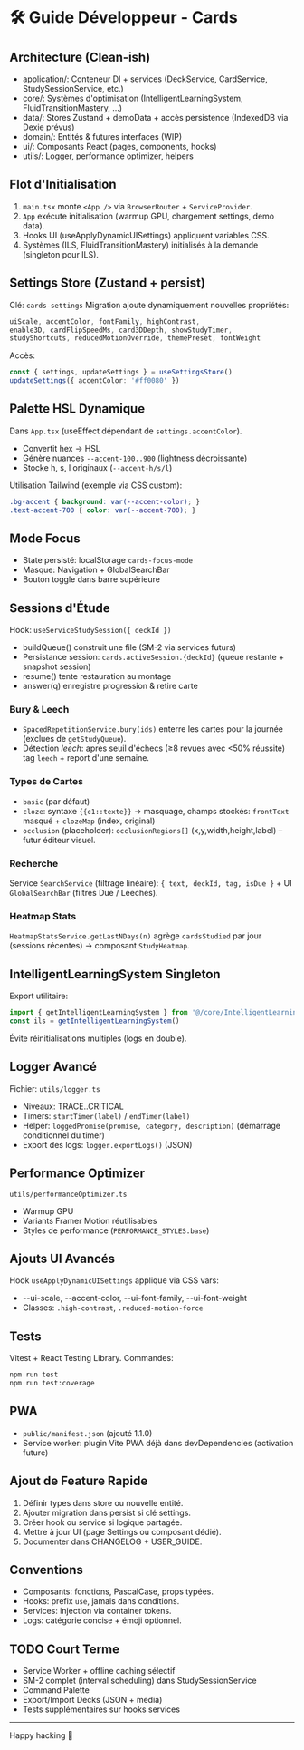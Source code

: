 # 🛠 Guide Développeur - Cards

## Architecture (Clean-ish)
- application/: Conteneur DI + services (DeckService, CardService, StudySessionService, etc.)
- core/: Systèmes d'optimisation (IntelligentLearningSystem, FluidTransitionMastery, ...)
- data/: Stores Zustand + demoData + accès persistence (IndexedDB via Dexie prévus)
- domain/: Entités & futures interfaces (WIP)
- ui/: Composants React (pages, components, hooks)
- utils/: Logger, performance optimizer, helpers

## Flot d'Initialisation
1. `main.tsx` monte `<App />` via `BrowserRouter` + `ServiceProvider`.
2. `App` exécute initialisation (warmup GPU, chargement settings, demo data).
3. Hooks UI (useApplyDynamicUISettings) appliquent variables CSS.
4. Systèmes (ILS, FluidTransitionMastery) initialisés à la demande (singleton pour ILS).

## Settings Store (Zustand + persist)
Clé: `cards-settings`
Migration ajoute dynamiquement nouvelles propriétés:
```ts
uiScale, accentColor, fontFamily, highContrast,
enable3D, cardFlipSpeedMs, card3DDepth, showStudyTimer,
studyShortcuts, reducedMotionOverride, themePreset, fontWeight
```
Accès:
```ts
const { settings, updateSettings } = useSettingsStore()
updateSettings({ accentColor: '#ff0080' })
```

## Palette HSL Dynamique
Dans `App.tsx` (useEffect dépendant de `settings.accentColor`).
- Convertit hex -> HSL
- Génère nuances `--accent-100..900` (lightness décroissante)
- Stocke h, s, l originaux (`--accent-h/s/l`)

Utilisation Tailwind (exemple via CSS custom):
```css
.bg-accent { background: var(--accent-color); }
.text-accent-700 { color: var(--accent-700); }
```

## Mode Focus
- State persisté: localStorage `cards-focus-mode`
- Masque: Navigation + GlobalSearchBar
- Bouton toggle dans barre supérieure

## Sessions d'Étude
Hook: `useServiceStudySession({ deckId })`
- buildQueue() construit une file (SM-2 via services futurs)
- Persistance session: `cards.activeSession.{deckId}` (queue restante + snapshot session)
- resume() tente restauration au montage
- answer(q) enregistre progression & retire carte

### Bury & Leech
- `SpacedRepetitionService.bury(ids)` enterre les cartes pour la journée (exclues de `getStudyQueue`).
- Détection *leech*: après seuil d'échecs (≥8 revues avec <50% réussite) tag `leech` + report d'une semaine.

### Types de Cartes
- `basic` (par défaut)
- `cloze`: syntaxe `{{c1::texte}}` → masquage, champs stockés: `frontText` masqué + `clozeMap` (index, original)
- `occlusion` (placeholder): `occlusionRegions[]` (x,y,width,height,label) – futur éditeur visuel.

### Recherche
Service `SearchService` (filtrage linéaire): `{ text, deckId, tag, isDue }` + UI `GlobalSearchBar` (filtres Due / Leeches).

### Heatmap Stats
`HeatmapStatsService.getLastNDays(n)` agrège `cardsStudied` par jour (sessions récentes) → composant `StudyHeatmap`.

## IntelligentLearningSystem Singleton
Export utilitaire:
```ts
import { getIntelligentLearningSystem } from '@/core/IntelligentLearningSystem'
const ils = getIntelligentLearningSystem()
```
Évite réinitialisations multiples (logs en double).

## Logger Avancé
Fichier: `utils/logger.ts`
- Niveaux: TRACE..CRITICAL
- Timers: `startTimer(label)` / `endTimer(label)`
- Helper: `loggedPromise(promise, category, description)` (démarrage conditionnel du timer)
- Export des logs: `logger.exportLogs()` (JSON)

## Performance Optimizer
`utils/performanceOptimizer.ts`
- Warmup GPU
- Variants Framer Motion réutilisables
- Styles de performance (`PERFORMANCE_STYLES.base`)

## Ajouts UI Avancés
Hook `useApplyDynamicUISettings` applique via CSS vars:
- --ui-scale, --accent-color, --ui-font-family, --ui-font-weight
- Classes: `.high-contrast`, `.reduced-motion-force`

## Tests
Vitest + React Testing Library.
Commandes:
```bash
npm run test
npm run test:coverage
```

## PWA
- `public/manifest.json` (ajouté 1.1.0)
- Service worker: plugin Vite PWA déjà dans devDependencies (activation future)

## Ajout de Feature Rapide
1. Définir types dans store ou nouvelle entité.
2. Ajouter migration dans persist si clé settings.
3. Créer hook ou service si logique partagée.
4. Mettre à jour UI (page Settings ou composant dédié).
5. Documenter dans CHANGELOG + USER_GUIDE.

## Conventions
- Composants: fonctions, PascalCase, props typées.
- Hooks: prefix `use`, jamais dans conditions.
- Services: injection via container tokens.
- Logs: catégorie concise + émoji optionnel.

## TODO Court Terme
- Service Worker + offline caching sélectif
- SM-2 complet (interval scheduling) dans StudySessionService
- Command Palette
- Export/Import Decks (JSON + media)
- Tests supplémentaires sur hooks services

---
Happy hacking 🚀
